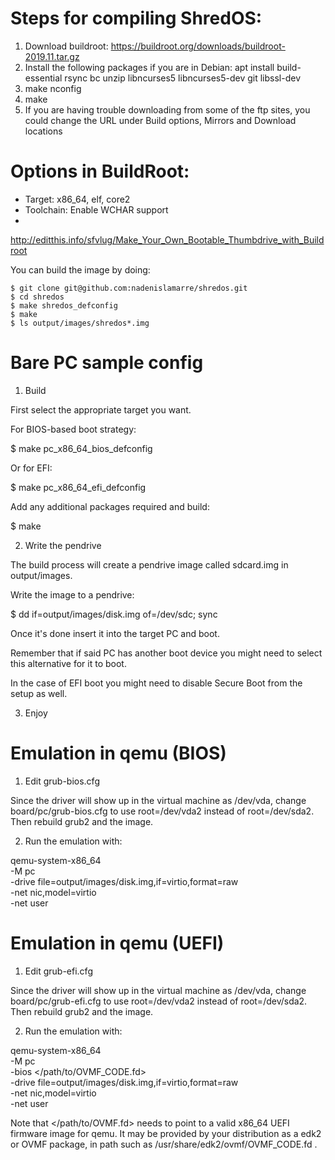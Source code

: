 # Steps for compiling ShredOS:

1. Download buildroot: https://buildroot.org/downloads/buildroot-2019.11.tar.gz
2. Install the following packages if you are in Debian:
  apt install build-essential rsync bc unzip libncurses5 libncurses5-dev git libssl-dev
3. make nconfig
4. make
5. If you are having trouble downloading from some of the ftp sites, you could change the URL under Build options, Mirrors and Download locations 

# Options in BuildRoot:
* Target: x86_64, elf, core2
* Toolchain: Enable WCHAR support
* 


http://editthis.info/sfvlug/Make_Your_Own_Bootable_Thumbdrive_with_Buildroot


You can build the image by doing:
```
$ git clone git@github.com:nadenislamarre/shredos.git
$ cd shredos
$ make shredos_defconfig
$ make
$ ls output/images/shredos*.img
```

Bare PC sample config
=====================

1. Build

  First select the appropriate target you want.

  For BIOS-based boot strategy:

  $ make pc_x86_64_bios_defconfig

  Or for EFI:

  $ make pc_x86_64_efi_defconfig

  Add any additional packages required and build:

  $ make

2. Write the pendrive

  The build process will create a pendrive image called sdcard.img in
  output/images.

  Write the image to a pendrive:

  $ dd if=output/images/disk.img of=/dev/sdc; sync

  Once it's done insert it into the target PC and boot.

  Remember that if said PC has another boot device you might need to
  select this alternative for it to boot.

  In the case of EFI boot you might need to disable Secure Boot from
  the setup as well.

3. Enjoy

Emulation in qemu (BIOS)
========================

1. Edit grub-bios.cfg

  Since the driver will show up in the virtual machine as /dev/vda,
  change board/pc/grub-bios.cfg to use root=/dev/vda2 instead of
  root=/dev/sda2. Then rebuild grub2 and the image.

2. Run the emulation with:

qemu-system-x86_64 \
	-M pc \
	-drive file=output/images/disk.img,if=virtio,format=raw \
	-net nic,model=virtio \
	-net user


Emulation in qemu (UEFI)
========================

1. Edit grub-efi.cfg

  Since the driver will show up in the virtual machine as /dev/vda,
  change board/pc/grub-efi.cfg to use root=/dev/vda2 instead of
  root=/dev/sda2. Then rebuild grub2 and the image.

2. Run the emulation with:

qemu-system-x86_64 \
	-M pc \
	-bios </path/to/OVMF_CODE.fd> \
	-drive file=output/images/disk.img,if=virtio,format=raw \
	-net nic,model=virtio \
	-net user

Note that </path/to/OVMF.fd> needs to point to a valid x86_64 UEFI
firmware image for qemu. It may be provided by your distribution as a
edk2 or OVMF package, in path such as
/usr/share/edk2/ovmf/OVMF_CODE.fd .
